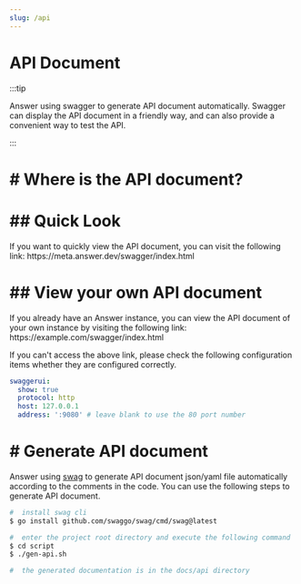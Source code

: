 ```yaml
---
slug: /api
---
```


#  API Document

:::tip

Answer using swagger to generate API document automatically. Swagger can display the API document in a friendly way, and can also provide a convenient way to test the API.

:::

# # Where is the API document?

# ## Quick Look

If you want to quickly view the API document, you can visit the following link:
https\://meta.answer.dev/swagger/index.html

# ## View your own API document

If you already have an Answer instance, you can view the API document of your own instance by visiting the following link:
https\://example.com/swagger/index.html

If you can't access the above link, please check the following configuration items whether they are configured correctly.

```yaml title="/data/conf/config.yaml"
swaggerui:
  show: true
  protocol: http
  host: 127.0.0.1
  address: ':9080' # leave blank to use the 80 port number
```

# # Generate API document

Answer using [swag](https://github.com/swaggo/swag) to generate API document json/yaml file automatically according to the comments in the code. You can use the following steps to generate API document.

```bash
#  install swag cli
$ go install github.com/swaggo/swag/cmd/swag@latest

#  enter the project root directory and execute the following command
$ cd script
$ ./gen-api.sh

#  the generated documentation is in the docs/api directory
```
